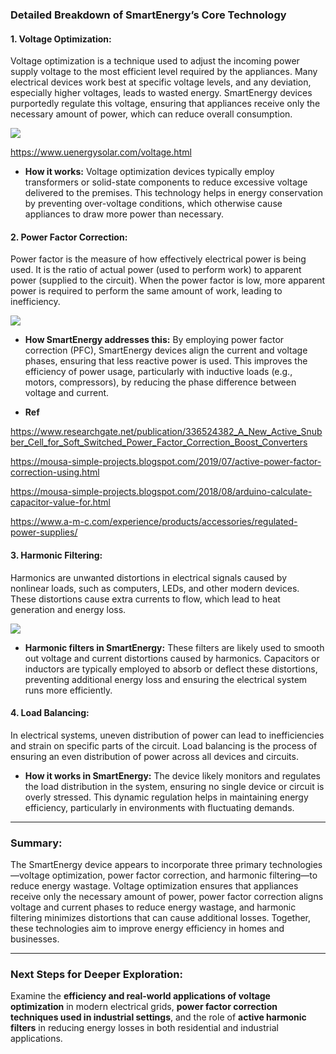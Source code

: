 ### Detailed Breakdown of SmartEnergy’s Core Technology

#### 1. **Voltage Optimization:**
Voltage optimization is a technique used to adjust the incoming power supply voltage to the most efficient level required by the appliances. Many electrical devices work best at specific voltage levels, and any deviation, especially higher voltages, leads to wasted energy. SmartEnergy devices purportedly regulate this voltage, ensuring that appliances receive only the necessary amount of power, which can reduce overall consumption.

<img src="https://www.powercor.co.uk/wp-content/uploads/2015/06/brill_voltage_optimisation.jpg">

https://www.uenergysolar.com/voltage.html


- **How it works:** Voltage optimization devices typically employ transformers or solid-state components to reduce excessive voltage delivered to the premises. This technology helps in energy conservation by preventing over-voltage conditions, which otherwise cause appliances to draw more power than necessary.

#### 2. **Power Factor Correction:**
Power factor is the measure of how effectively electrical power is being used. It is the ratio of actual power (used to perform work) to apparent power (supplied to the circuit). When the power factor is low, more apparent power is required to perform the same amount of work, leading to inefficiency. 

<img src="https://www.a-m-c.com/wp-content/webp-express/webp-images/uploads/2018/10/pfc-diagram-1.jpg.webp">

- **How SmartEnergy addresses this:** By employing power factor correction (PFC), SmartEnergy devices align the current and voltage phases, ensuring that less reactive power is used. This improves the efficiency of power usage, particularly with inductive loads (e.g., motors, compressors), by reducing the phase difference between voltage and current.

- **Ref**

https://www.researchgate.net/publication/336524382_A_New_Active_Snubber_Cell_for_Soft_Switched_Power_Factor_Correction_Boost_Converters

https://mousa-simple-projects.blogspot.com/2019/07/active-power-factor-correction-using.html

https://mousa-simple-projects.blogspot.com/2018/08/arduino-calculate-capacitor-value-for.html

https://www.a-m-c.com/experience/products/accessories/regulated-power-supplies/

#### 3. **Harmonic Filtering:**
Harmonics are unwanted distortions in electrical signals caused by nonlinear loads, such as computers, LEDs, and other modern devices. These distortions cause extra currents to flow, which lead to heat generation and energy loss.

<img src="https://encrypted-tbn0.gstatic.com/images?q=tbn:ANd9GcSAO9SdTYtoTERgbcNXQgHNnAN6YJrmsDm51w&s">

- **Harmonic filters in SmartEnergy:** These filters are likely used to smooth out voltage and current distortions caused by harmonics. Capacitors or inductors are typically employed to absorb or deflect these distortions, preventing additional energy loss and ensuring the electrical system runs more efficiently.

#### 4. **Load Balancing:**
In electrical systems, uneven distribution of power can lead to inefficiencies and strain on specific parts of the circuit. Load balancing is the process of ensuring an even distribution of power across all devices and circuits.

- **How it works in SmartEnergy:** The device likely monitors and regulates the load distribution in the system, ensuring no single device or circuit is overly stressed. This dynamic regulation helps in maintaining energy efficiency, particularly in environments with fluctuating demands.

---

### Summary:
The SmartEnergy device appears to incorporate three primary technologies—voltage optimization, power factor correction, and harmonic filtering—to reduce energy wastage. Voltage optimization ensures that appliances receive only the necessary amount of power, power factor correction aligns voltage and current phases to reduce energy wastage, and harmonic filtering minimizes distortions that can cause additional losses. Together, these technologies aim to improve energy efficiency in homes and businesses.

---

### Next Steps for Deeper Exploration:
Examine the **efficiency and real-world applications of voltage optimization** in modern electrical grids, **power factor correction techniques used in industrial settings**, and the role of **active harmonic filters** in reducing energy losses in both residential and industrial applications.

